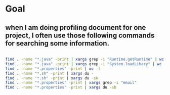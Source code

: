  Goal
 ============
 
 ## when I am doing profiling document for one project, I often use those following commands for searching some information.

```bash

find . -name "*.java" -print | xargs grep -i "Runtime.getRuntime" | wc -l
find . -name "*.java" -print | xargs grep -i "System.loadLibary" | wc -l
find . -name "*.properties" -print | wc -l
find . -name "*.sh" -print | xargs du -
find . -name "*.sh" -print | xargs du -sk
find . -name "*.properties" -print | xargs grep -i "email"
find . -name "*.properties" -print | xargs du -sh

```
